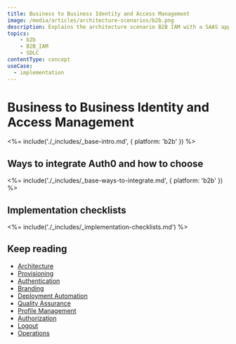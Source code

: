 ```yaml
---
title: Business to Business Identity and Access Management
image: /media/articles/architecture-scenarios/b2b.png
description: Explains the architecture scenario B2B IAM with a SAAS application.
topics:
    - b2b
    - B2B_IAM
    - SDLC
contentType: concept
useCase:
  - implementation
---
```


# Business to Business Identity and Access Management

<%= include('./_includes/_base-intro.md', { platform: 'b2b' }) %>

## Ways to integrate Auth0 and how to choose

<%= include('./_includes/_base-ways-to-integrate.md', { platform: 'b2b' }) %>

## Implementation checklists

<%= include('./_includes/_implementation-checklists.md') %>

## Keep reading

* [Architecture](/architecture-scenarios/implementation/b2b/b2b-architecture)
* [Provisioning](/architecture-scenarios/implementation/b2b/b2b-provisioning)
* [Authentication](/architecture-scenarios/implementation/b2b/b2b-authentication)
* [Branding](/architecture-scenarios/implementation/b2b/b2b-branding)
* [Deployment Automation](/architecture-scenarios/implementation/b2b/b2b-deployment)
* [Quality Assurance](/architecture-scenarios/implementation/b2b/b2b-qa)
* [Profile Management](/architecture-scenarios/implementation/b2b/b2b-profile-mgmt)
* [Authorization](/architecture-scenarios/implementation/b2b/b2b-authorization)
* [Logout](/architecture-scenarios/implementation/b2b/b2b-logout)
* [Operations](/architecture-scenarios/implementation/b2b/b2b-operations)
